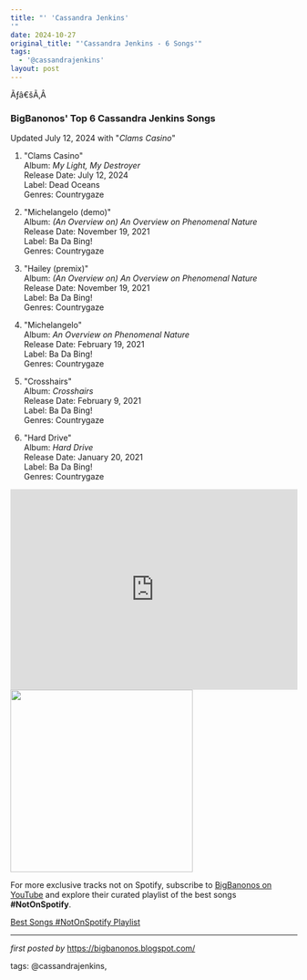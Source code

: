 ```yaml
---
title: "' 'Cassandra Jenkins'
'"
date: 2024-10-27
original_title: "'Cassandra Jenkins - 6 Songs'"
tags:
  - '@cassandrajenkins'
layout: post
---
```

<p>Ãƒâ€šÃ‚Â </p>
<h3><strong>BigBanonos' Top 6 Cassandra Jenkins Songs</strong></h3>
<p>Updated July 12, 2024 with "<i>Clams Casino</i>"</p> <ol> <li><p>"Clams Casino"<br />Album: <em>My Light, My Destroyer</em><br />Release Date: July 12, 2024<br />Label: Dead Oceans<br />Genres: Countrygaze</p></li> <li><p>"Michelangelo (demo)"<br />Album: <em>(An Overview on) An Overview on Phenomenal Nature</em><br />Release Date: November 19, 2021<br />Label: Ba Da Bing!<br />Genres: Countrygaze</p></li> <li><p>"Hailey (premix)"<br />Album: <em>(An Overview on) An Overview on Phenomenal Nature</em><br />Release Date: November 19, 2021<br />Label: Ba Da Bing!<br />Genres: Countrygaze</p></li> <li><p>"Michelangelo"<br />Album: <em>An Overview on Phenomenal Nature</em><br />Release Date: February 19, 2021<br />Label: Ba Da Bing!<br />Genres: Countrygaze</p></li> <li><p>"Crosshairs"<br />Album: <em>Crosshairs</em><br />Release Date: February 9, 2021<br />Label: Ba Da Bing!<br />Genres: Countrygaze</p></li> <li><p>"Hard Drive"<br />Album: <em>Hard Drive</em><br />Release Date: January 20, 2021<br />Label: Ba Da Bing!<br />Genres: Countrygaze</p></li>
</ol> <iframe src="https://open.spotify.com/embed/playlist/5LefC57emh5ifUUnEMoCiS?utm_source=generator" width="100%" height="352" frameBorder="0" allowfullscreen="" allow="autoplay; clipboard-write; encrypted-media; fullscreen; picture-in-picture" loading="lazy"></iframe> <div class="separator"> <a href="https://images.squarespace-cdn.com/content/v1/58e5a778e58c62bf09242a00/1609857900119-4556RPIHLJ5037VGCMJH/Wyndham+Boylan-Garnett_7.jpg" > <img alt="" border="0" data-original-height="800" data-original-width="600" src="https://images.squarespace-cdn.com/content/v1/58e5a778e58c62bf09242a00/1609857900119-4556RPIHLJ5037VGCMJH/Wyndham+Boylan-Garnett_7.jpg" width="320" /> </a>
</div>


<!--Subscribe and Playlist Links-->
<div>
    <p>For more exclusive tracks not on Spotify, subscribe to <a href="https://www.youtube.com/@BigBanonos" target="_blank">BigBanonos on YouTube</a> and explore their curated playlist of the best songs <strong>#NotOnSpotify</strong>.</p>
    <p><a href="https://www.youtube.com/playlist?list=PLtuNtuTatqI0kFahUCbtbfenC_ET5O_tr" target="_blank">Best Songs #NotOnSpotify Playlist<br /></a></p></div>

<hr />

<p><em>first posted by</em> <a href="https://bigbanonos.blogspot.com/" rel="noopener" target="_new">https://bigbanonos.blogspot.com/</a></p>

<p>tags: @cassandrajenkins,</p>
